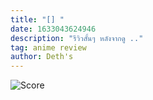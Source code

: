 ```yaml
---
title: "[] "
date: 1633043624946
description: "รีวิวสั้นๆ หลังจากดู .."
tag: anime review
author: Deth's
---
```


![Score](https://img.shields.io/badge/Score-<ScorePopint>%2F10-coral?style=for-the-badge)